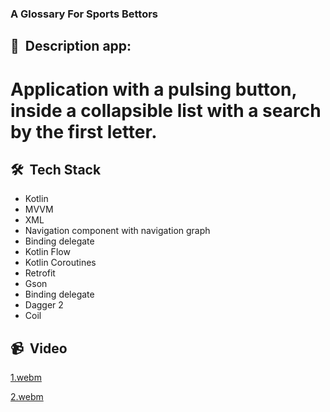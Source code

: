### A Glossary For Sports Bettors

## 📜 &nbsp;Description app:

# Application with a pulsing button, inside a collapsible list with a search by the first letter.

## 🛠 &nbsp;Tech Stack

* Kotlin
* MVVM
* XML
* Navigation component with navigation graph
* Binding delegate
* Kotlin Flow
* Kotlin Coroutines
* Retrofit
* Gson
* Binding delegate
* Dagger 2
* Coil

## 📹 &nbsp;Video

[1.webm](https://user-images.githubusercontent.com/69785788/194885187-7ea5f7a6-21fa-4855-844c-764031b988ce.webm)

[2.webm](https://user-images.githubusercontent.com/69785788/194886225-a1d2237e-aac7-46d8-947e-5d51c481ef89.webm)
